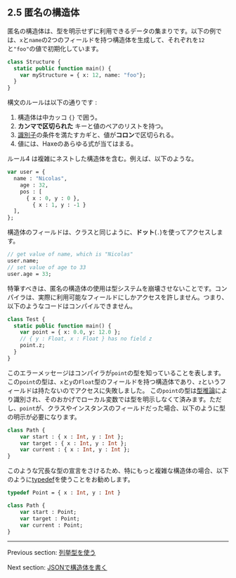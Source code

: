## 2.5 匿名の構造体

匿名の構造体は、型を明示せずに利用できるデータの集まりです。以下の例では、`x`と`name`の2つのフィールドを持つ構造体を生成して、それぞれを`12`と`"foo"`の値で初期化しています。

```haxe
class Structure {
  static public function main() {
    var myStructure = { x: 12, name: "foo"};
  }
}
```

構文のルールは以下の通りです :

1. 構造体は中カッコ `{}` で囲う。
2. **カンマで区切られた** キーと値のペアのリストを持つ。
3. [識別子](dictionary.md#define-identifier)の条件を満たすカギと、値が**コロン**で区切られる。
4. 値には、Haxeのあらゆる式が当てはまる。

ルール4 は複雑にネストした構造体を含む。例えば、以下のような。

```haxe
var user = {
  name : "Nicolas",
	age : 32,
	pos : [
	  { x : 0, y : 0 },
		{ x : 1, y : -1 }
  ],
};
```
構造体のフィールドは、クラスと同じように、**ドット**(`.`)を使ってアクセスします。

```haxe
// get value of name, which is "Nicolas"
user.name;
// set value of age to 33
user.age = 33;
```
特筆すべきは、匿名の構造体の使用は型システムを崩壊させないことです。コンパイラは、実際に利用可能なフィールドにしかアクセスを許しません。つまり、以下のようなコードはコンパイルできません。

```haxe
class Test {
  static public function main() {
    var point = { x: 0.0, y: 12.0 };
    // { y : Float, x : Float } has no field z
    point.z;
  }
}
```
このエラーメッセージはコンパイラが`point`の型を知っていることを表します。この`point`の型は、`x`と`y`の`Float`型のフィールドを持つ構造体であり、`z`というフィールドは持たないのでアクセスに失敗しました。
この`point`の型は[型推論](type-system-type-inference.md)により識別され、そのおかげでローカル変数では型を明示しなくて済みます。ただし、`point`が、クラスやインスタンスのフィールドだった場合、以下のように型の明示が必要になります。

```haxe
class Path {
    var start : { x : Int, y : Int };
    var target : { x : Int, y : Int };
    var current : { x : Int, y : Int };
}
```

このような冗長な型の宣言をさけるため、特にもっと複雑な構造体の場合、以下のように[typedef](type-system-typedef.md)を使うことをお勧めします。

```haxe
typedef Point = { x : Int, y : Int }

class Path {
    var start : Point;
    var target : Point;
    var current : Point;
}
```

---

Previous section: [列挙型を使う](types-enum-using.md)

Next section: [JSONで構造体を書く](types-structure-json.md)